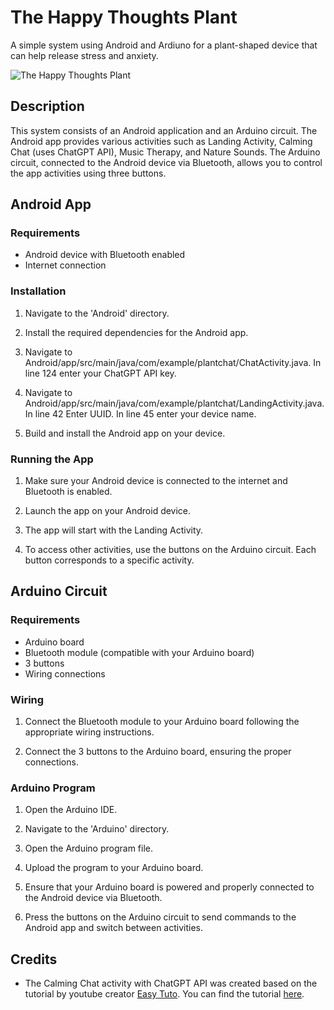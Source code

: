 # The Happy Thoughts Plant
A simple system using Android and Ardiuno for a plant-shaped device that can help release stress and anxiety.


![The Happy Thoughts Plant](https://github.com/kmazrolina/TheHappyThoughtsPlant/assets/121491288/620b030f-f661-475a-a2c3-23bf4a5352d2)

## Description
This system consists of an Android application and an Arduino circuit. The Android app provides various activities such as Landing Activity, Calming Chat (uses ChatGPT API), Music Therapy, and Nature Sounds. The Arduino circuit, connected to the Android device via Bluetooth, allows you to control the app activities using three buttons.

## Android App

### Requirements
- Android device with Bluetooth enabled
- Internet connection

### Installation
1. Navigate to the 'Android' directory.

2. Install the required dependencies for the Android app.

3. Navigate to Android/app/src/main/java/com/example/plantchat/ChatActivity.java. In line 124 enter your ChatGPT API key. 

4. Navigate to Android/app/src/main/java/com/example/plantchat/LandingActivity.java. In line 42 Enter UUID. In line 45 enter your device name. 

5. Build and install the Android app on your device.

### Running the App
1. Make sure your Android device is connected to the internet and Bluetooth is enabled.

2. Launch the app on your Android device.

3. The app will start with the Landing Activity.

4. To access other activities, use the buttons on the Arduino circuit. Each button corresponds to a specific activity.

## Arduino Circuit

### Requirements
- Arduino board
- Bluetooth module (compatible with your Arduino board)
- 3 buttons
- Wiring connections

### Wiring
1. Connect the Bluetooth module to your Arduino board following the appropriate wiring instructions.

2. Connect the 3 buttons to the Arduino board, ensuring the proper connections.

### Arduino Program
1. Open the Arduino IDE.

2. Navigate to the 'Arduino' directory.

3. Open the Arduino program file.

4. Upload the program to your Arduino board.

5. Ensure that your Arduino board is powered and properly connected to the Android device via Bluetooth.

6. Press the buttons on the Arduino circuit to send commands to the Android app and switch between activities.


## Credits
- The Calming Chat activity with ChatGPT API was created based on the tutorial by youtube creator [Easy Tuto](https://www.youtube.com/@EasyTuto1). You can find the tutorial [here](https://www.youtube.com/watch?v=ahhze_u5ZUs&t=1s).


